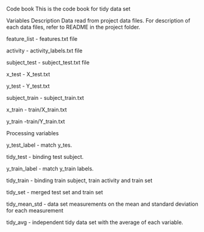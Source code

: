 Code book
This is the code book for tidy data set

Variables Description
Data read from project data files. For description of each data files, refer to README in the project folder.

feature_list - features.txt file

activity - activity_labels.txt file

subject_test - subject_test.txt file

x_test - X_test.txt

y_test - Y_test.txt

subject_train - subject_train.txt

x_train - train/X_train.txt

y_train -train/Y_train.txt

Processing variables

y_test_label - match y_tes.

tidy_test - binding test subject.

y_train_label - match y_train labels.

tidy_train - binding train subject, train activity and train set

tidy_set - merged test set and train set

tidy_mean_std - data set  measurements on the mean and standard deviation for each measurement

tidy_avg - independent tidy data set with the average of each variable.
